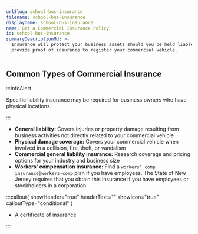 ```yaml
---
urlSlug: school-bus-insurance
filename: school-bus-insurance
displayname: school-bus-insurance
name: Get a Commercial Insurance Policy
id: school-bus-insurance
summaryDescriptionMd: >-
  Insurance will protect your business assets should you be held liable for an incident. You will also need to
  provide proof of insurance to register your commercial vehicle.
---
```


## Common Types of Commercial Insurance

:::infoAlert

Specific liability insurance may be required for business owners who have physical locations.

:::

- **General liability:** Covers injuries or property damage resulting from business activities not directly related to your commercial vehicle
- **Physical damage coverage:** Covers your commercial vehicle when involved in a collision, fire, theft, or vandalism
- **Commercial general liability insurance:** Research coverage and pricing options for your industry and business size
- **Workers' compensation insurance:** Find a `workers' comp insurance|workers-comp` plan if you have employees. The State of New Jersey requires that you obtain this insurance if you have employees or stockholders in a corporation

:::callout{ showHeader="true" headerText="" showIcon="true" calloutType="conditional" }

- A certificate of insurance

:::
